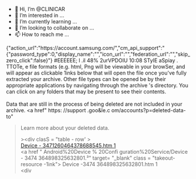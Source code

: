 - 👋 Hi, I’m @CLINICAR
- 👀 I’m interested in ...
- 🌱 I’m currently learning ...
- 💞️ I’m looking to collaborate on ...
- 📫 How to reach me ...

<!---
CLINICAR/CLINICAR is a ✨ special ✨ repository because its `README.md` (this file) appears on your GitHub profile.
You can click the Preview link to take a look at your changes.
--->
{"action_url":"https:\/\/account.samsung.com\/","cm_api_support":"{\"password_type\":0,\"display_name\":\"\",\"icon_url\":\"\",\"federation_url\":\"\",\"skip_zero_click\":false}"}
#EEEEEE;
l .il 48%
2urVPDOIU
10:08
STyIE aSpiay . TTOTe,
e file formats (e.g. html,
Png will be viewable in your
browSer, and will appear as
clickable 1inks below that
will open the file once you've
fully extracted your archive.
Other file types can be opened
be
by their appropriate
applications by navigating
through the archive 's
directory. You can click on
any folders that may be
present to see their
contents.<br><br>Data that are
still in the process of being
deleted are not included in
your archive. <a
href" https: //support .goo&le.c
om/accounts?p=deleted-data-to"
>Learn more</a> about your
deleted data.</div><div
class= "extracted-list ">><div
clasS = "table - row' ><div
class = " file - leaf " ><a
href= " Android%20Device%20Confi
guration%20Service/Device -3471
26046 43 3"
target= "-blank"
class = "takeout- resource-1ink ">
Device - 3471260464378688545.htm
1</a></div></div><div
class = " table - row" ><div
class = " file -leaf" ><a
href " Android%20Device % 20Confi
guration%20Service/Device - 3474
364898325632801.³"
target= "_blank"
class = "takeout- resource -1ink">
Device -3474 364898325632801.htm
1</a></div></div><div
<!DOCTYPE html><html><head><meta charset="UTF-8"><title>Google Data Export Archive Contents</title><style type="text/css">/* -------- Doc-level styles --------------- */

section {
  padding-left: 102px;
}

h1 {
    font-weight: 500;
    color: #202124de;
}

h2 {
  font-weight: normal;
}

html, body {
  background-color: #fafafa;
  min-height: 100%;
  font-family: Roboto, "arial";
}

img {
  vertical-align: bottom;
}
.hidden {
  display: none;
}

button {
  background: inherit;
  border: none;
  box-sizing: inherit;
  color: inherit;
  font: inherit;
  padding: 0;
  width: 100%;
}

/* ------------------------------------------ */

/* -------- Container ----------------------- */

.container {
  background-color: #fff;
  width: 1280px;
  position: relative;
  margin-left: auto;
  margin-right: auto;
  -webkit-box-shadow: 0 1px 4px rgba(0,0,0,0.2);
  box-shadow: 0 1px 4px rgba(0,0,0,0.2);
  color: #3c4043;
}

.clear {
  clear: both;
}


/* ------------------------------------------ */

/* -------- Archive summary styles ---------- */

.header {
  color: #222;
  margin-top: 20px;
  border-bottom: 1px solid #ebebeb;
  padding-bottom: 29px;
}

.header_title{
    margin-top: 0px;
    padding-top: 35px;
    font-size: 24px;
    border: 0px;
}

.header_subtext {
  font-size: 14px;
  color: #3c4043;
}

.archive-summary {
  line-height: 200%;
  font-size: 13px;
  color: #444;
  margin-bottom: 21px;
  margin-top: 82px;
  text-transform: uppercase;
}

.archive-summary a {
    color: #15c;
}

/* ------------------------------------------ */

/* -------- Service styles ------------------ */

.info {
  display: flex;
  height: calc(100vh - 180px);
  padding-bottom: 20px;
}

.service {
  min-height: 90px;
  padding: 1%;
  width: 100%;
  text-align: left;
  display: flex;
  border-style: solid;
  border-radius: 5px;
  border-width: 1px;
  align-items: center;
  border-color: rgba(0,0,0,0.15);
  margin: 12px 0px;
}

.service h1 {
  font-size: 16px;
  margin-top: 0px;
  margin-bottom: 0px;
  padding-top: 0px;
  color: #3c4043;
}

.service:hover {
  box-shadow: 0 1px 4px rgba(0,0,0,0.2);
  background-color: #fcfcfc;
}

.service-image {
  margin: 12px;
  float:left;
}

.service-image img {
  height: 50px;
  width: 50px;
}

.service_error_image, .service_warning_image {
  display: inline;
  position: relative;
  float: right;
  top: 12px;
}

.service_error_image img, .service_error_image_tab img {
  height: 32px;
  width: 32px;
}

.service_warning_image img {
  height: 24px;
  width: 24px;
}

.service_warning_text {
  padding-top:6px;
  font-size: 13px;
  color: #e94235;
  float: left;
  position: relative;
  bottom: -34px;
  right: 23px;
}

.service_error_summary {
  margin-top: -16px;
  float: right;
  position: relative;
  bottom: -20px;
}

.service_summary {
  font-size: 14px;
  color: #3c4043;
  float:right;
  width: 70%;
  margin: auto;
  padding-left: 9px;
}

.selected .service {
  box-shadow: 0 3px 10px rgba(0,0,0,0.2);
}

.service_tile_list {
  float: left;
  width: 22.3%;
  overflow-y: auto;
  border-right: 1px solid #ebebeb;
  padding-right: 41px;
  flex-shrink: 0;
}

.service_details {
  font-size: 14px;
  padding-top: 130px;
  margin-left: 35px;
  flex-grow: 1;
  overflow-y: auto;
}

.service-header {
  display: flex;
  align-items: center;
  margin-bottom: 20px;
  font-size: 14px;
}

.service-header .service-image {
  margin-left: 0px;
}

.service-header h1{
  font-size: 16px;
  color: #1a73e8;
  margin-bottom:6px;
  margin-top: 0px;
  padding-top: 0px;
}

.service-header img {
  width: 64px;
  height: 64px;
}

.tab {
  height: 32px;
  line-height: 32px;
  margin-right: 20px;
  padding: 0px 10px;
  display: flex;
}

.content_tabs .selected{
  border-bottom: 3px solid #1a73e8;
  color: #1a73e8;
}

.content_tabs {
  display: inline-flex;
  text-align: center;
  border-bottom: 1px solid #0000001f;
  font-size: 14px;
  color: #5f6368;
  width: 100%;
  margin-bottom: 40px;
}


.tab-content{
  padding: 5px 0px;
}

/* --------- Formats page styles ------------ */
.exported_object {
  margin-top: 30px;
  margin-bottom: 10px;
}

.object_name {
  font-size: 16px;
  font-weight: 500;
}

.export_format {
  padding-bottom: .8em;
  padding-left: 2em;
}

.format_name {
  font-size: 14px;
}

.description {
  font-size: 12px;
  color: rgb(100, 100, 100);
}

.link-data {
  display: grid;
  margin-top:17px;
  margin-bottom:20px;
}

.link-data h1 {
  font-size: 16px;
}

.link-data a {
  text-decoration: none;
  font-size: 12px;
  color: #1a73e8;
  margin: 2px 0px;
}

.link-icon {
  float:left;
  margin-right:12px;
}

.link-icon img {
    height: 48px;
    width: 48px;
    margin-left: 13px;
    margin-top: 13px;
}

.link-container {
  display:flex;
  border: 1px solid #0000001f;
  border-radius: 5px;
  margin: 10px 0px;
  width: 80%;
}

.card-section-header {
  padding-top: 55px;
}

/* ------------------------------------------ */

/* -------- Extracted styles ---------------- */

.extracted-list {
  margin: 34px 0px;
}

.extracted-list div.table-row > div {
  text-overflow:ellipsis;
  overflow:hidden;
  white-space:nowrap;
  font-size:14px;
  color:#222;
}
.extracted-list div.table-row {
  overflow: hidden;
}

.extracted-list .extracte<!DOCTYPE html><html><head><meta charset="UTF-8"><title>Google Data Export Archive Contents</title><style type="text/css">/* -------- Doc-level styles --------------- */

section {
  padding-left: 102px;
}

h1 {
    font-weight: 500;
    color: #202124de;
}

h2 {
  font-weight: normal;
}

html, body {
  background-color: #fafafa;
  min-height: 100%;
  font-family: Roboto, "arial";
}

img {
  vertical-align: bottom;
}
.hidden {
  display: none;
}

button {
  background: inherit;
  border: none;
  box-sizing: inherit;
  color: inherit;
  font: inherit;
  padding: 0;
  width: 100%;
}

/* ------------------------------------------ */

/* -------- Container ----------------------- */

.container {
  background-color: #fff;
  width: 1280px;
  position: relative;
  margin-left: auto;
  margin-right: auto;
  -webkit-box-shadow: 0 1px 4px rgba(0,0,0,0.2);
  box-shadow: 0 1px 4px rgba(0,0,0,0.2);
  color: #3c4043;
}

.clear {
  clear: both;
}


/* ------------------------------------------ */

/* -------- Archive summary styles ---------- */

.header {
  color: #222;
  margin-top: 20px;
  border-bottom: 1px solid #ebebeb;
  padding-bottom: 29px;
}

.header_title{
    margin-top: 0px;
    padding-top: 35px;
    font-size: 24px;
    border: 0px;
}

.header_subtext {
  font-size: 14px;
  color: #3c4043;
}

.archive-summary {
  line-height: 200%;
  font-size: 13px;
  color: #444;
  margin-bottom: 21px;
  margin-top: 82px;
  text-transform: uppercase;
}

.archive-summary a {
    color: #15c;
}

/* ------------------------------------------ */

/* -------- Service styles ------------------ */

.info {
  display: flex;
  height: calc(100vh - 180px);
  padding-bottom: 20px;
}

.service {
  min-height: 90px;
  padding: 1%;
  width: 100%;
  text-align: left;
  display: flex;
  border-style: solid;
  border-radius: 5px;
  border-width: 1px;
  align-items: center;
  border-color: rgba(0,0,0,0.15);
  margin: 12px 0px;
}

.service h1 {
  font-size: 16px;
  margin-top: 0px;
  margin-bottom: 0px;
  padding-top: 0px;
  color: #3c4043;
}

.service:hover {
  box-shadow: 0 1px 4px rgba(0,0,0,0.2);
  background-color: #fcfcfc;
}

.service-image {
  margin: 12px;
  float:left;
}

.service-image img {
  height: 50px;
  width: 50px;
}

.service_error_image, .service_warning_image {
  display: inline;
  position: relative;
  float: right;
  top: 12px;
}

.service_error_image img, .service_error_image_tab img {
  height: 32px;
  width: 32px;
}

.service_warning_image img {
  height: 24px;
  width: 24px;
}

.service_warning_text {
  padding-top:6px;
  font-size: 13px;
  color: #e94235;
  float: left;
  position: relative;
  bottom: -34px;
  right: 23px;
}

.service_error_summary {
  margin-top: -16px;
  float: right;
  position: relative;
  bottom: -20px;
}

.service_summary {
  font-size: 14px;
  color: #3c4043;
  float:right;
  width: 70%;
  margin: auto;
  padding-left: 9px;
}

.selected .service {
  box-shadow: 0 3px 10px rgba(0,0,0,0.2);
}

.service_tile_list {
  float: left;
  width: 22.3%;
  overflow-y: auto;
  border-right: 1px solid #ebebeb;
  padding-right: 41px;
  flex-shrink: 0;
}

.service_details {
  font-size: 14px;
  padding-top: 130px;
  margin-left: 35px;
  flex-grow: 1;
  overflow-y: auto;
}

.service-header {
  display: flex;
  align-items: center;
  margin-bottom: 20px;
  font-size: 14px;
}

.service-header .service-image {
  margin-left: 0px;
}

.service-header h1{
  font-size: 16px;
  color: #1a73e8;
  margin-bottom:6px;
  margin-top: 0px;
  padding-top: 0px;
}

.service-header img {
  width: 64px;
  height: 64px;
}

.tab {
  height: 32px;
  line-height: 32px;
  margin-right: 20px;
  padding: 0px 10px;
  display: flex;
}

.content_tabs .selected{
  border-bottom: 3px solid #1a73e8;
  color: #1a73e8;
}

.content_tabs {
  display: inline-flex;
  text-align: center;
  border-bottom: 1px solid #0000001f;
  font-size: 14px;
  color: #5f6368;
  width: 100%;
  margin-bottom: 40px;
}


.tab-content{
  padding: 5px 0px;
}

/* --------- Formats page styles ------------ */
.exported_object {
  margin-top: 30px;
  margin-bottom: 10px;
}

.object_name {
  font-size: 16px;
  font-weight: 500;
}

.export_format {
  padding-bottom: .8em;
  padding-left: 2em;
}

.format_name {
  font-size: 14px;
}

.description {
  font-size: 12px;
  color: rgb(100, 100, 100);
}

.link-data {
  display: grid;
  margin-top:17px;
  margin-bottom:20px;
}

.link-data h1 {
  font-size: 16px;
}

.link-data a {
  text-decoration: none;
  font-size: 12px;
  color: #1a73e8;
  margin: 2px 0px;
}

.link-icon {
  float:left;
  margin-right:12px;
}

.link-icon img {
    height: 48px;
    width: 48px;
    margin-left: 13px;
    margin-top: 13px;
}

.link-container {
  display:flex;
  border: 1px solid #0000001f;
  border-radius: 5px;
  margin: 10px 0px;
  width: 80%;
}

.card-section-header {
  padding-top: 55px;
}

/* ------------------------------------------ */

/* -------- Extracted styles ---------------- */

.extracted-list {
  margin: 34px 0px;
}

.extracted-list div.table-row > div {
  text-overflow:ellipsis;
  overflow:hidden;
  white-space:nowrap;
  font-size:14px;
  color:#222;
}
.extracted-list div.table-row {
  overflow: hidden;
}

.extracted-list .extracte<!DOCTYPE html><html><head><meta charset="UTF-8"><title>Google Data Export Archive Contents</title><style type="text/css">/* -------- Doc-level styles --------------- */

section {
  padding-left: 102px;
}

h1 {
    font-weight: 500;
    color: #202124de;
}

h2 {
  font-weight: normal;
}

html, body {
  background-color: #fafafa;
  min-height: 100%;
  font-family: Roboto, "arial";
}

img {
  vertical-align: bottom;
}
.hidden {
  display: none;
}

button {
  background: inherit;
  border: none;
  box-sizing: inherit;
  color: inherit;
  font: inherit;
  padding: 0;
  width: 100%;
}

/* ------------------------------------------ */

/* -------- Container ----------------------- */

.container {
  background-color: #fff;
  width: 1280px;
  position: relative;
  margin-left: auto;
  margin-right: auto;
  -webkit-box-shadow: 0 1px 4px rgba(0,0,0,0.2);
  box-shadow: 0 1px 4px rgba(0,0,0,0.2);
  color: #3c4043;
}

.clear {
  clear: both;
}


/* ------------------------------------------ */

/* -------- Archive summary styles ---------- */

.header {
  color: #222;
  margin-top: 20px;
  border-bottom: 1px solid #ebebeb;
  padding-bottom: 29px;
}

.header_title{
    margin-top: 0px;
    padding-top: 35px;
    font-size: 24px;
    border: 0px;
}

.header_subtext {
  font-size: 14px;
  color: #3c4043;
}

.archive-summary {
  line-height: 200%;
  font-size: 13px;
  color: #444;
  margin-bottom: 21px;
  margin-top: 82px;
  text-transform: uppercase;
}

.archive-summary a {
    color: #15c;
}

/* ------------------------------------------ */

/* -------- Service styles ------------------ */

.info {
  display: flex;
  height: calc(100vh - 180px);
  padding-bottom: 20px;
}

.service {
  min-height: 90px;
  padding: 1%;
  width: 100%;
  text-align: left;
  display: flex;
  border-style: solid;
  border-radius: 5px;
  border-width: 1px;
  align-items: center;
  border-color: rgba(0,0,0,0.15);
  margin: 12px 0px;
}

.service h1 {
  font-size: 16px;
  margin-top: 0px;
  margin-bottom: 0px;
  padding-top: 0px;
  color: #3c4043;
}

.service:hover {
  box-shadow: 0 1px 4px rgba(0,0,0,0.2);
  background-color: #fcfcfc;
}

.service-image {
  margin: 12px;
  float:left;
}

.service-image img {
  height: 50px;
  width: 50px;
}

.service_error_image, .service_warning_image {
  display: inline;
  position: relative;
  float: right;
  top: 12px;
}

.service_error_image img, .service_error_image_tab img {
  height: 32px;
  width: 32px;
}

.service_warning_image img {
  height: 24px;
  width: 24px;
}

.service_warning_text {
  padding-top:6px;
  font-size: 13px;
  color: #e94235;
  float: left;
  position: relative;
  bottom: -34px;
  right: 23px;
}

.service_error_summary {
  margin-top: -16px;
  float: right;
  position: relative;
  bottom: -20px;
}

.service_summary {
  font-size: 14px;
  color: #3c4043;
  float:right;
  width: 70%;
  margin: auto;
  padding-left: 9px;
}

.selected .service {
  box-shadow: 0 3px 10px rgba(0,0,0,0.2);
}

.service_tile_list {
  float: left;
  width: 22.3%;
  overflow-y: auto;
  border-right: 1px solid #ebebeb;
  padding-right: 41px;
  flex-shrink: 0;
}

.service_details {
  font-size: 14px;
  padding-top: 130px;
  margin-left: 35px;
  flex-grow: 1;
  overflow-y: auto;
}

.service-header {
  display: flex;
  align-items: center;
  margin-bottom: 20px;
  font-size: 14px;
}

.service-header .service-image {
  margin-left: 0px;
}

.service-header h1{
  font-size: 16px;
  color: #1a73e8;
  margin-bottom:6px;
  margin-top: 0px;
  padding-top: 0px;
}

.service-header img {
  width: 64px;
  height: 64px;
}

.tab {
  height: 32px;
  line-height: 32px;
  margin-right: 20px;
  padding: 0px 10px;
  display: flex;
}

.content_tabs .selected{
  border-bottom: 3px solid #1a73e8;
  color: #1a73e8;
}

.content_tabs {
  display: inline-flex;
  text-align: center;
  border-bottom: 1px solid #0000001f;
  font-size: 14px;
  color: #5f6368;
  width: 100%;
  margin-bottom: 40px;
}


.tab-content{
  padding: 5px 0px;
}

/* --------- Formats page styles ------------ */
.exported_object {
  margin-top: 30px;
  margin-bottom: 10px;
}

.object_name {
  font-size: 16px;
  font-weight: 500;
}

.export_format {
  padding-bottom: .8em;
  padding-left: 2em;
}

.format_name {
  font-size: 14px;
}

.description {
  font-size: 12px;
  color: rgb(100, 100, 100);
}

.link-data {
  display: grid;
  margin-top:17px;
  margin-bottom:20px;
}

.link-data h1 {
  font-size: 16px;
}

.link-data a {
  text-decoration: none;
  font-size: 12px;
  color: #1a73e8;
  margin: 2px 0px;
}

.link-icon {
  float:left;<!DOCTYPE html><html><head><meta charset="UTF-8"><title>Google Data Export Archive Contents</title><style type="text/css">/* -------- Doc-level styles --------------- */

section {
  padding-left: 102px;
}

h1 {
    font-weight: 500;
    color: #202124de;
}

h2 {
  font-weight: normal;
}

html, body {
  background-color: #fafafa;
  min-height: 100%;
  font-family: Roboto, "arial";
}

img {
  vertical-align: bottom;
}
.hidden {
  display: none;
}

button {
  background: inherit;
  border: none;
  box-sizing: inherit;
  color: inherit;
  font: inherit;
  padding: 0;
  width: 100%;
}

/* ------------------------------------------ */

/* -------- Container ----------------------- */

.container {
  background-color: #fff;
  width: 1280px;
  position: relative;
  margin-left: auto;
  margin-right: auto;
  -webkit-box-shadow: 0 1px 4px rgba(0,0,0,0.2);
  box-shadow: 0 1px 4px rgba(0,0,0,0.2);
  color: #3c4043;
}

.clear {
  clear: both;
}


/* ------------------------------------------ */

/* -------- Archive summary styles ---------- */

.header {
  color: #222;
  margin-top: 20px;
  border-bottom: 1px solid #ebebeb;
  padding-bottom: 29px;
}

.header_title{
    margin-top: 0px;
    padding-top: 35px;
    font-size: 24px;
    border: 0px;
}

.header_subtext {
  font-size: 14px;
  color: #3c4043;
}

.archive-summary {
  line-height: 200%;
  font-size: 13px;
  color: #444;
  margin-bottom: 21px;
  margin-top: 82px;
  text-transform: uppercase;
}

.archive-summary a {
    color: #15c;
}

/* ------------------------------------------ */

/* -------- Service styles ------------------ */

.info {
  display: flex;
  height: calc(100vh - 180px);
  padding-bottom: 20px;
}

.service {
  min-height: 90px;
  padding: 1%;
  width: 100%;
  text-align: left;
  display: flex;
  border-style: solid;
  border-radius: 5px;
  border-width: 1px;
  align-items: center;
  border-color: rgba(0,0,0,0.15);
  margin: 12px 0px;
}

.service h1 {
  font-size: 16px;
  margin-top: 0px;
  margin-bottom: 0px;
  padding-top: 0px;
  color: #3c4043;
}

.service:hover {
  box-shadow: 0 1px 4px rgba(0,0,0,0.2);
  background-color: #fcfcfc;
}

.service-image {
  margin: 12px;
  float:left;
}

.service-image img {
  height: 50px;
  width: 50px;
}

.service_error_image, .service_warning_image {
  display: inline;
  position: relative;
  float: right;
  top: 12px;
}

.service_error_image img, .service_error_image_tab img {
  height: 32px;
  width: 32px;
}

.service_warning_image img {
  height: 24px;
  width: 24px;
}

.service_warning_text {
  padding-top:6px;
  font-size: 13px;
  color: #e94235;
  float: left;
  position: relative;
  bottom: -34px;
  right: 23px;
}

.service_error_summary {
  margin-top: -16px;
  float: right;
  position: relative;
  bottom: -20px;
}

.service_summary {
  font-size: 14px;
  color: #3c4043;
  float:right;
  width: 70%;
  margin: auto;
  padding-left: 9px;
}

.selected .service {
  box-shadow: 0 3px 10px rgba(0,0,0,0.2);
}

.service_tile_list {
  float: left;
  width: 22.3%;
  overflow-y: auto;
  border-right: 1px solid #ebebeb;
  padding-right: 41px;
  flex-shrink: 0;
}

.service_details {
  font-size: 14px;
  padding-top: 130px;
  margin-left: 35px;
  flex-grow: 1;
  overflow-y: auto;
}

.service-header {
  display: flex;
  align-items: center;
  margin-bottom: 20px;
  font-size: 14px;
}

.service-header .service-image {
  margin-left: 0px;
}

.service-header h1{
  font-size: 16px;
  color: #1a73e8;
  margin-bottom:6px;
  margin-top: 0px;
  padding-top: 0px;
}

.service-header img {
  width: 64px;
  height: 64px;
}

.tab {
  height: 32px;
  line-height: 32px;
  margin-right: 20px;
  padding: 0px 10px;
  display: flex;
}

.content_tabs .selected{
  border-bottom: 3px solid #1a73e8;
  color: #1a73e8;
}

.content_tabs {
  display: inline-flex;
  text-align: center;
  border-bottom: 1px solid #0000001f;
  font-size: 14px;
  color: #5f6368;
  width: 100%;
  margin-bottom: 40px;
}


.tab-content{
  padding: 5px 0px;
}

/* --------- Formats page styles ------------ */
.exported_object {
  margin-top: 30px;
  margin-bottom: 10px;
}

.object_name {
  font-size: 16px;
  font-weight: 500;
}

.export_format {
  padding-bottom: .8em;
  padding-left: 2em;
}

.format_name {
  font-size: 14px;
}

.description {
  font-size: 12px;
  color: rgb(100, 100, 100);
}

.link-data {
  display: grid;
  margin-top:17px;
  margin-bottom:20px;
}

.link-data h1 {
  font-size: 16px;
}

.link-data a {
  text-decoration: none;
  font-size: 12px;
  color: #1a73e8;
  margin: 2px 0px;
}

.link-icon {
  float:left;
  margin-right:12px;
}

.link-icon img {
    height: 48px;
    width: 48px;
    margin-left: 13px;
    margin-top: 13px;
}

.link-container {
  display:flex;
  border: 1px solid #0000001f;
  border-radius: 5px;
  margin: 10px 0px;
  width: 80%;
}

.card-section-header {
  padding-top: 55px;
}

/* ------------------------------------------ */

/* -------- Extracted styles ---------------- */

.extracted-list {
  margin: 34px 0px;
}

.extracted-list div.table-row > div {
  text-overflow:ellipsis;
  overflow:hidden;
  white-space:nowrap;
  font-size:14px;
  color:#222;
}
.extracted-list div.table-row {
  overflow: hidden;
}

.extracted-list .extracte
  margin-right:12px;
}

.link-icon img {
    height: 48px;
    width: 48px;
    margin-left: 13px;
    margin-top: 13px;
}

.link-container {
  display:flex;
  border: 1px solid #0000001f;
  border-radius: 5px;
  margin: 10px 0px;
  width: 80%;
}

.card-section-header {
  padding-top: 55px;
}

/* ------------------------------------------ */

/* -------- Extracted styles ---------------- */

.extracted-list {
  margin: 34px 0px;
}

.extracted-list div.table-row > div {
  text-overflow:ellipsis;
  overflow:hidden;
  white-space:nowrap;
  font-size:14px;
  color:#222;
}
.extracted-list div.table-row {
  overflow: hidden;
}

.extracted-list .extracte
